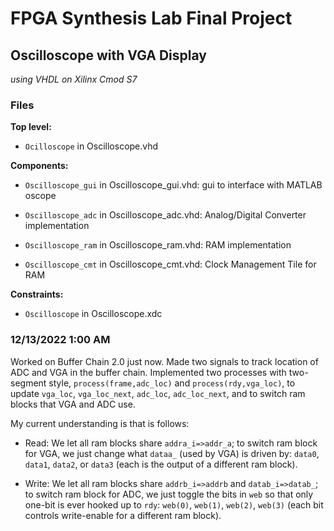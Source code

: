 # FPGA Synthesis Lab Final Project

## Oscilloscope with VGA Display 

*using VHDL on Xilinx Cmod S7*

### **Files**

**Top level:** 

- `Ocilloscope` in Oscilloscope.vhd

**Components:**

- `Oscilloscope_gui` in Oscilloscope_gui.vhd: gui to interface with MATLAB oscope

- `Oscilloscope_adc` in Oscilloscope_adc.vhd: Analog/Digital Converter implementation

- `Oscilloscope_ram` in Oscilloscope_ram.vhd: RAM implementation

- `Oscilloscope_cmt` in Oscilloscope_cmt.vhd: Clock Management Tile for RAM

**Constraints:**

- `Oscilloscope` in Oscilloscope.xdc


### **12/13/2022 1:00 AM**
Worked on Buffer Chain 2.0 just now. Made two signals to track location of ADC and VGA in the buffer chain. Implemented two processes with two-segment style, `process(frame,adc_loc)` and `process(rdy,vga_loc)`, to update `vga_loc`, `vga_loc_next`, `adc_loc`, `adc_loc_next`, and to switch ram blocks that VGA and ADC use.

My current understanding is that is follows:

- Read: We let all ram blocks share `addra_i=>addr_a`; to switch ram block for VGA, we just change what `dataa_` (used by VGA) is driven by: `data0`, `data1`, `data2`, or `data3` (each is the output of a different ram block).

- Write: We let all ram blocks share `addrb_i=>addrb` and `datab_i=>datab_`; to switch ram block for ADC, we just toggle the bits in `web` so that only one-bit is ever hooked up to `rdy`: `web(0)`, `web(1)`, `web(2)`, `web(3)` (each bit controls write-enable for a different ram block).
